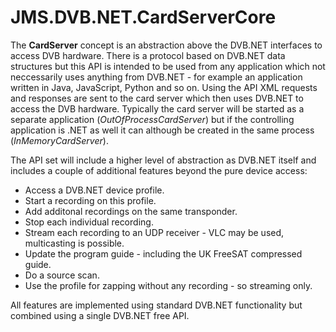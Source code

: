 # JMS.DVB.NET.CardServerCore

The **CardServer** concept is an abstraction above the DVB.NET interfaces to access DVB hardware. There is a protocol based on DVB.NET data structures but this API is intended to be used from any application which not neccessarily uses anything from DVB.NET - for example an application written in Java, JavaScript, Python and so on. Using the API XML requests and responses are sent to the card server which then uses DVB.NET to access the DVB hardware. Typically the card server will be started as a separate application (_OutOfProcessCardServer_) but if the controlling application is .NET as well it can although be created in the same process (_InMemoryCardServer_).

The API set will include a higher level of abstraction as DVB.NET itself and includes a couple of additional features beyond the pure device access:

- Access a DVB.NET device profile.
- Start a recording on this profile.
- Add additonal recordings on the same transponder.
- Stop each individual recording.
- Stream each recording to an UDP receiver - VLC may be used, multicasting is possible.
- Update the program guide - including the UK FreeSAT compressed guide.
- Do a source scan.
- Use the profile for zapping without any recording - so streaming only.

All features are implemented using standard DVB.NET functionality but combined using a single DVB.NET free API.
